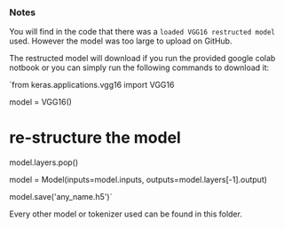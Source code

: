 ### Notes

You will find in the code that there was a  `loaded VGG16 restructed model` used. However the model was too large to upload on GitHub.

The restructed model will download if you run the provided google colab notbook or you can simply run the following commands to download it:

`from keras.applications.vgg16 import VGG16

model = VGG16()
# re-structure the model
model.layers.pop()

model = Model(inputs=model.inputs, outputs=model.layers[-1].output)

model.save('any_name.h5')`

Every other model or tokenizer used can be found in this folder.



